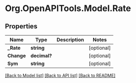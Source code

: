# Org.OpenAPITools.Model.Rate
## Properties

Name | Type | Description | Notes
------------ | ------------- | ------------- | -------------
**_Rate** | **string** |  | [optional] 
**Change** | **decimal?** |  | [optional] 
**Sym** | **string** |  | [optional] 

[[Back to Model list]](../README.md#documentation-for-models) [[Back to API list]](../README.md#documentation-for-api-endpoints) [[Back to README]](../README.md)

